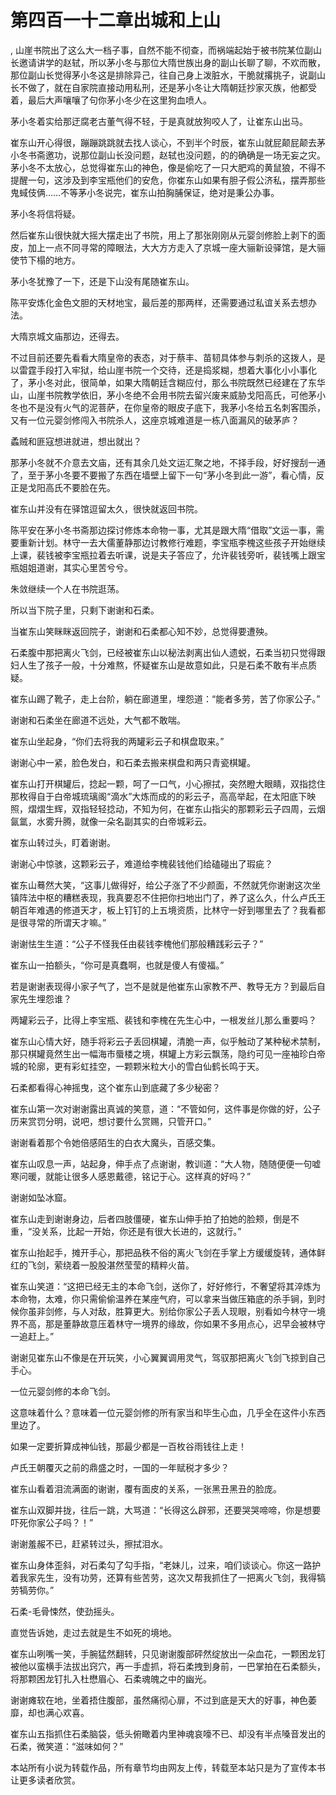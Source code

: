 # 第四百一十二章出城和上山
,  山崖书院出了这么大一档子事，自然不能不彻查，而祸端起始于被书院某位副山长邀请讲学的赵轼，所以茅小冬与那位大隋世族出身的副山长聊了聊，不欢而散，那位副山长觉得茅小冬这是排除异己，往自己身上泼脏水，干脆就撂挑子，说副山长不做了，就在自家院直接动用私刑，还是茅小冬让大隋朝廷抄家灭族，他都受着，最后大声嚷嚷了句你茅小冬少在这里狗血喷人。
   茅小冬着实给那迂腐老古董气得不轻，于是真就放狗咬人了，让崔东山出马。
   崔东山开心得很，蹦蹦跳跳就去找人谈心，不到半个时辰，崔东山就屁颠屁颠去茅小冬书斋邀功，说那位副山长没问题，赵轼也没问题，的的确确是一场无妄之灾。茅小冬不太放心，总觉得崔东山的神色，像是偷吃了一只大肥鸡的黄鼠狼，不得不提醒一句，这涉及到李宝瓶他们的安危，你崔东山如果有胆子假公济私，摆弄那些鬼蜮伎俩……不等茅小冬说完，崔东山拍胸脯保证，绝对是秉公办事。
   茅小冬将信将疑。
   然后崔东山很快就大摇大摆走出了书院，用上了那张刚刚从元婴剑修脸上剥下的面皮，加上一点不同寻常的障眼法，大大方方走入了京城一座大骊新设驿馆，是大骊使节下榻的地方。
   茅小冬犹豫了一下，还是下山没有尾随崔东山。
   陈平安炼化金色文胆的天材地宝，最后差的那两样，还需要通过私谊关系去想办法。
   大隋京城文庙那边，还得去。
   不过目前还要先看看大隋皇帝的表态，对于蔡丰、苗韧具体参与刺杀的这拨人，是以雷霆手段打入牢狱，给山崖书院一个交待，还是捣浆糊，想着大事化小小事化了，茅小冬对此，很简单，如果大隋朝廷含糊应付，那么书院既然已经建在了东华山，山崖书院教学依旧，茅小冬绝不会用书院去留兴废来威胁戈阳高氏，可他茅小冬也不是没有火气的泥菩萨，在你皇帝的眼皮子底下，我茅小冬给五名刺客围杀，又有一位元婴剑修闯入书院杀人，这座京城难道是一栋八面漏风的破茅庐？
   蟊贼和匪寇想进就进，想出就出？
   那茅小冬就不介意去文庙，还有其余几处文运汇聚之地，不择手段，好好搜刮一通了，至于茅小冬要不要搬了东西在墙壁上留下一句“茅小冬到此一游”，看心情，反正是戈阳高氏不要脸在先。
   崔东山并没有在驿馆逗留太久，很快就返回书院。
   陈平安在茅小冬书斋那边探讨修炼本命物一事，尤其是跟大隋“借取”文运一事，需要重新计划。林守一去大儒董静那边讨教修行难题，李宝瓶李槐这些孩子开始继续上课，裴钱被李宝瓶拉着去听课，说是夫子答应了，允许裴钱旁听，裴钱嘴上跟宝瓶姐姐道谢，其实心里苦兮兮。
   朱敛继续一个人在书院逛荡。
   所以当下院子里，只剩下谢谢和石柔。
   当崔东山笑眯眯返回院子，谢谢和石柔都心知不妙，总觉得要遭殃。
   石柔腹中那把离火飞剑，已经被崔东山以秘法剥离出仙人遗蜕，石柔当初只觉得跟妇人生了孩子一般，十分难熬，怀疑崔东山是故意如此，只是石柔不敢有半点质疑。
   崔东山踢了靴子，走上台阶，躺在廊道里，埋怨道：“能者多劳，苦了你家公子。”
   谢谢和石柔坐在廊道不远处，大气都不敢喘。
   崔东山坐起身，“你们去将我的两罐彩云子和棋盘取来。”
   谢谢心中一紧，脸色发白，和石柔去搬来棋盘和两只青瓷棋罐。
   崔东山打开棋罐后，捻起一颗，呵了一口气，小心擦拭，突然瞪大眼睛，双指捻住那枚得自于白帝城琉璃阁“滴水”大炼而成的的彩云子，高高举起，在太阳底下映照，熠熠生辉，双指轻轻捻动，不知为何，在崔东山指尖的那颗彩云子四周，云烟氤氲，水雾升腾，就像一朵名副其实的白帝城彩云。
   崔东山转过头，盯着谢谢。
   谢谢心中惊骇，这颗彩云子，难道给李槐裴钱他们给磕碰出了瑕疵？
   崔东山蓦然大笑，“这事儿做得好，给公子涨了不少颜面，不然就凭你谢谢这次坐镇阵法中枢的糟糕表现，我真要忍不住把你扫地出门了，养了这么久，什么卢氏王朝百年难遇的修道天才，板上钉钉的上五境资质，比林守一好到哪里去了？我看都是很寻常的所谓天才嘛。”
   谢谢怯生生道：“公子不怪我任由裴钱李槐他们那般糟践彩云子？”
   崔东山一拍额头，“你可是真蠢啊，也就是傻人有傻福。”
   若是谢谢表现得小家子气了，岂不是就是他崔东山家教不严、教导无方？到最后自家先生埋怨谁？
   两罐彩云子，比得上李宝瓶、裴钱和李槐在先生心中，一根发丝儿那么重要吗？
   崔东山心情大好，随手将彩云子丢回棋罐，清脆一声，似乎触动了某种秘术禁制，那只棋罐竟然生出一幅海市蜃楼之境，棋罐上方彩云飘荡，隐约可见一座袖珍白帝城的轮廓，更有彩虹挂空，一颗颗米粒大小的雪白仙鹤长鸣于天。
   石柔都看得心神摇曳，这个崔东山到底藏了多少秘密？
   崔东山第一次对谢谢露出真诚的笑意，道：“不管如何，这件事是你做的好，公子历来赏罚分明，说吧，想讨要什么赏赐，只管开口。”
   谢谢看着那个令她倍感陌生的白衣大魔头，百感交集。
   崔东山叹息一声，站起身，伸手点了点谢谢，教训道：“大人物，随随便便一句嘘寒问暖，就能让很多人感恩戴德，铭记于心。这样真的好吗？”
   谢谢如坠冰窟。
   崔东山走到谢谢身边，后者四肢僵硬，崔东山伸手拍了拍她的脸颊，倒是不重，“没关系，比起一开始，你还是有很大长进的，这就行。”
   崔东山抬起手，摊开手心，那把品秩不俗的离火飞剑在手掌上方缓缓旋转，通体鲜红的飞剑，萦绕着一股股湛然莹莹的精粹火苗。
   崔东山笑道：“这把已经无主的本命飞剑，送你了，好好修行，不奢望将其淬炼为本命物，太难，你只需偷偷温养在某座气府，可以拿来当做压箱底的杀手锏，到时候你虽非剑修，与人对敌，胜算更大。别给你家公子丢人现眼，别看如今林守一境界不高，那是董静故意压着林守一境界的缘故，你如果不多用点心，迟早会被林守一追赶上。”
   谢谢见崔东山不像是在开玩笑，小心翼翼调用灵气，驾驭那把离火飞剑飞掠到自己手心。
   一位元婴剑修的本命飞剑。
   这意味着什么？意味着一位元婴剑修的所有家当和毕生心血，几乎全在这件小东西里边了。
   如果一定要折算成神仙钱，那最少都是一百枚谷雨钱往上走！
   卢氏王朝覆灭之前的鼎盛之时，一国的一年赋税才多少？
   崔东山看着泪流满面的谢谢，覆有面皮的关系，一张黑丑黑丑的脸庞。
   崔东山双脚并拢，往后一跳，大骂道：“长得这么辟邪，还要哭哭啼啼，你是想要吓死你家公子吗？！”
   谢谢羞赧不已，赶紧转过头，擦拭泪水。
   崔东山身体歪斜，对石柔勾了勾手指，“老妹儿，过来，咱们谈谈心。你这一路护着我家先生，没有功劳，还算有些苦劳，这次又帮我抓住了一把离火飞剑，我得犒劳犒劳你。”
   石柔-毛骨悚然，使劲摇头。
   直觉告诉她，走过去就是生不如死的境地。
   崔东山咧嘴一笑，手腕猛然翻转，只见谢谢腹部砰然绽放出一朵血花，一颗困龙钉被他以蛮横手法拔出窍穴，再一手虚抓，将石柔拽到身前，一巴掌拍在石柔额头，将那颗困龙钉扎入杜懋眉心、石柔魂魄之中的幽光。
   谢谢瘫软在地，坐着捂住腹部，虽然痛彻心扉，不过到底是天大的好事，神色萎靡，却也满心欢喜。
   崔东山五指抓住石柔脑袋，低头俯瞰着内里神魂哀嚎不已、却没有半点嗓音发出的石柔，微笑道：“滋味如何？”
  本站所有小说为转载作品，所有章节均由网友上传，转载至本站只是为了宣传本书让更多读者欣赏。